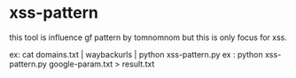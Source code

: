 # xss-pattern
this tool is influence gf pattern by tomnomnom but this is only focus for xss.

ex: 
 cat domains.txt | waybackurls | python xss-pattern.py 
ex :
 python xss-pattern.py  google-param.txt > result.txt
